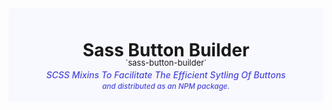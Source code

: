 <style>
h1 {
line-height: 1 !important;
margin-bottom: 0.125rem !important;
padding-bottom: 0 !important;
}
h1 small {
font-size: small;
line-height: 1 !important;
margin: 0 !important;
font-weight: normal;
}
header h4 {
line-height: 1.5;
margin: 0;
font-style: italic;
color: mediumblue;
opacity: 0.7;
font-weight: 500;
}
[role=banner] {
background-color: ghostwhite;
padding: 1em;
border-radius: 4px;
}
</style>


<header role="banner"><h1>Sass Button Builder <small><br>`sass-button-builder`</small></h1>
<h4>SCSS Mixins To Facilitate The Efficient Sytling Of Buttons <br><small>and distributed as an NPM package.</small><h4> </header>
